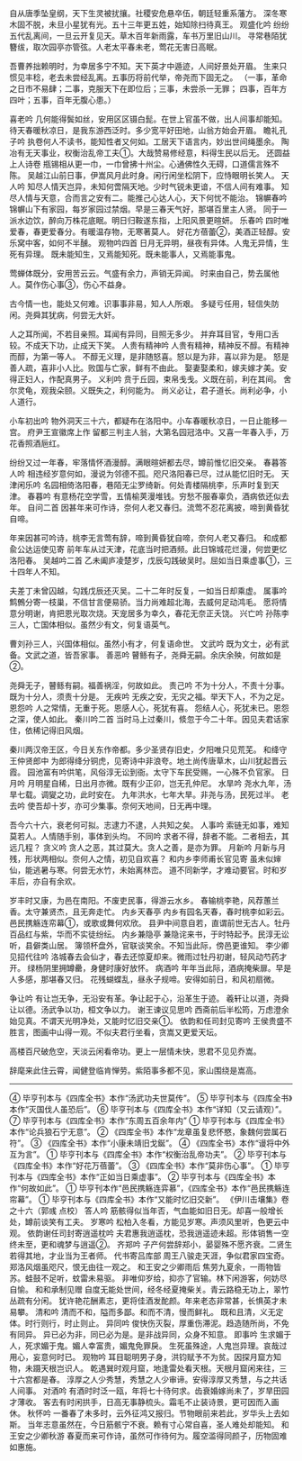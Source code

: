 <!-- { "loadSidebar": true } -->
自从唐季坠皇纲，天下生灵被扰攘。社稷安危悬卒伍，朝廷轻重系藩方。
深冬寒木固不脱，未旦小星犹有光。五十三年更五姓，始知除扫待真王。
观盛化吟
纷纷五代乱离间，一旦云开复见天。草木百年新雨露，车书万里旧山川。
寻常巷陌犹簪绂，取次园亭亦管弦。人老太平春未老，莺花无害日高眠。

吾曹养拙赖明时，为幸居多宁不知。天下英才中遁迹，人间好景处开眉。
生来只惯见丰稔，老去未尝经乱离。五事历将前代举，帝尧而下固无之。
（一事，革命之日市不易肆；二事，克服天下在即位后；三事，未尝杀一无罪；
四事，百年方四叶；五事，百年无腹心患。）


喜老吟
几何能得鬓如丝，安用区区镊白髭。在世上官虽不做，出人间事却能知。
待天春暖秋凉日，是我东游西泛时。多少宽平好田地，山翁方始会开眉。
瞻礼孔子吟
执卷何人不读书，能知性者又何如。工居天下语言内，妙出世间绳墨余。
陶冶有无天事业，权衡治乱帝工夫①。大哉赞易修经意，料得生民以后无。
还圆益上人诗卷
瓶锡相从更一巾，一巾曾拂十州尘。心通佛性久无碍，口道儒言殊不陈。
吴越江山前日事，伊嵩风月此时身。闲行闲坐松阴下，应恃眼明长笑人。
天人吟
知尽人情天岂异，未知何啻隔天地。少时气锐未更谙，不信人间有难事。
知尽人情与天意，合而言之安有二。能推己心达人心，天下何忧不能治。
锦幈春吟
锦幈山下有家园，每岁家园过禁烟。早是三春天气好，那堪百里主人贤。
同于一派水边饮，醉向万株花底眠。明日归鞍遂东指，上阳风景更暄妍。
乐春吟
四时唯爱春，春更爱春分。有暖温存物，无寒著莫人。
好花方蓓蕾②，美酒正轻醇。安乐窝中客，如何不半醺。
观物吟四首
日月无异明，昼夜有异体。人鬼无异情，生死有异理。
既未能知生，又焉能知死。既未能事人，又焉能事鬼。

莺蝉体既分，安用苦云云。气盛有余力，声销无异闻。
时来由自己，势去属他人。莫作伤心事③，伤心不益身。

古今情一也，能处又何难。识事事非易，知人人所艰。
多疑亏任用，轻信失防闲。尧舜其犹病，何尝无大奸。

人之耳所闻，不若目亲照。耳闻有异同，目照无多少。
并弃耳目官，专用口舌较。不成天下功，止成天下笑。
人贵有精神吟
人贵有精神，精神反不醇。有精神而醇，为第一等人。
不醇无义理，是非随怒喜。怒以是为非，喜以非为是。
怒是善人疏，喜非小人比。败国与亡家，鲜有不由此。
娶妻娶柔和，嫁夫嫁才美。安得正妇人，作配真男子。
义利吟
贲于丘园，束帛戋戋。义既在前，利在其间。
舍尔灵龟，观我朵颐。义既失之，利何能为。
尚义必让，君子道长。尚利必争，小人道行。


小车初出吟
物外洞天三十六，都疑布在洛阳中。小车春暖秋凉日，一日止能移一宫。
府尹王宣徽席上作
留都三判主人翁，大第名园冠洛中。又喜一年春入手，万花香照酒巵红。

纷纷又过一年春，牢落情怀酒漫醇。满眼暄妍都去尽，罇前惟忆旧交亲。
春暮答人吟
相违经岁意何如，漫说为邻德不孤。咫尺洛阳春已尽，过从能忆旧时无。
天津闲乐吟
名园相倚洛阳春，巷陌无尘罗绮新。何处青楼隔桃李，乐声时复到天津。
春暮吟
有意杨花空学雪，五情榆荚漫堆钱。穷愁不服春辜负，酒病依还似去年。
自问二首
因甚年来可作诗，奈何人老又春归。流莺不忍花离披，啼到黄昏犹自啼。

年来因甚可吟诗，桃李无言莺有辞，啼到黄昏犹自啼，奈何人老又春归。
和成都兪公达运使见寄
前年车从过天津，花底当时把酒频。此日锦城花烂漫，何尝更忆洛阳春。
吴越吟二首
乙未阖庐凌楚岁，戊辰勾践破吴时。屈如当日乘虚事①，三十四年人不知。

夫差丁未曾囚越，勾践戊辰还灭吴。二十二年时反复，一如当日却乘虚。
属事吟
鹪鷯分寄一枝巢，不信甘言便易骄。当力尚难超北海，去威何足动鸿毛。
愿将情意分明谢，肯把恩光取次烧。天宠居多为幸久，春花无奈正夭饶。
兴亡吟
孙陈李三人，亡国体相似。虽然少有文，何复语英气。

曹刘孙三人，兴国体相似。虽然小有才，何复语命世。
文武吟
既为文士，必有武备。文武之道，皆吾家事。
善恶吟
瞽鲧有子，尧舜无嗣。余庆余殃，何故如是②。

尧舜无子，瞽鲧有嗣。福善祸淫，何故如此。
责己吟
不为十分人，不责十分事。既为十分人，须责十分是。
无疾吟
无疾之安，无灾之福。举天下人，不为之足。
恩怨吟
人之常情，无重于死。恩感人心，死犹有喜。
怨结人心，死犹未已。恩怨之深，使人如此。
秦川吟二首
当时马上过秦川，倐忽于今二十年。因见夫君话家住，依稀记得旧风烟。

秦川两汉帝王区，今日关东作帝都。多少圣贤存旧史，夕阳唯只见荒芜。
和绛守王仲贤郎中
为郎得绛分铜虎，见寄诗中非浪夸。地土尚传唐草木，山川犹起晋云霞。
园池富有吟供笔，风俗淳无讼到衙。太守下车民受赐，一心殊不负官家。
日月吟
月明星自稀，日出月亦微。既有少正卯，岂无孔仲尼。
水旱吟
尧水九年，汤旱七载。调夑之功，此时安在。
九年洪水，七年大旱。非尧与汤，民死过半。
老去吟
使吾却十岁，亦可少集事。奈何天地间，日无再中理。

吾今六十六，衰老何可拟。志逮力不逮，人共知之矣。
人事吟
索链无如事，难知莫若人。人情随手别，事体到头均。
不同吟
求者不得，辞者不能。二者相去，其远几程？
贪义吟
贪人之恶，其过莫大。贪人之善，是亦为罪。
月新吟
月新与月残，形状两相似。奈何人之情，初见自欢喜？
和内乡李师甫长官见寄
虽未似婶仙，能逃暑与寒。何尝无水竹，未始离林峦。
道不同新学，才难动要官。时和岁丰后，亦自有余欢。

岁丰时又康，为邑在南阳。不废吏民事，得游云水乡。
春输桃李艳，风荐蕙兰香。太守兼贤杰，且无奔走忙。
内乡天春亭
内乡有园名天春，春时桃李如彩云。邑民携觞连帟幕①，或歌或舞何欢欣。
县尹中间意自若，直谓前世无古人。牡丹百品红与紫，华而不实徒纷纭。
内乡兼隐亭
兼隐诧来书，于时特起予。民淳无讼听，县僻类山居。
簿领杯盘外，官联谈笑余。不知当此际，傍邑更谁知。
李少卿见招代往吟
洛城春去会仙才，春去还惊夏却来。微雨过牡丹初谢，轻风动芍药才开。
绿杨阴里拥罇罍，身健时康好放怀。
病酒吟
年年当此际，酒病掩柴扉。早是人多感，那堪春又归。
花残蝴蝶乱，昼永子规啼。安得如前日，和风初扇微。

争让吟
有让岂无争，无沿安有革。争让起于心，沿革生于迹。
羲轩让以道，尧舜让以德。汤武争以功，桓文争以力。
谢王谏议见思吟
西斋前后半松筠，万虑澄余始见真。不谓天光明净处，又能时忆旧交亲①。
依韵和任司封见寄吟
王侯贵盛不胜言，图画中山得一观。不似夫君行坐看，贪嵩又更爱天坛。

高楼百尺破危空，天淡云闲看帝功。更上一层情未快，思君不见见乔嵩。

辞麾来此住云霄，闻健登临肯惮劳。紫陌事多都不见，家山围绕是嵩高。

--------------------------------------------------------------------------------
④  毕亨刊本与《四库全书》本作“汤武功夫世莫传”。
⑤  毕亨刊本与《四库全书》本作“灭国伐人虽恐后”。
⑥  毕亨刊本与《四库全书》本作“详知（又云请观）”。
⑦  毕亨刊本与《四库全书》本作“东周五百余年内”
①  毕亨刊本与《四库全书》本作“论兵狼石宁无意”。
② 《四库全书》本作“龙章虽复悲怀愍，象魏何尝属石符”。
③ 《四库全书》本作“小康未靖旧戈鋋”。
④ 《四库全书》本作“谩将中外互为言”。
①  毕亨刊本与《四库全书》本作“权衡治乱帝功夫”。
②  毕亨刊本与《四库全书》本作“好花万蓓蕾”。
③ 《四库全书》本作“莫非伤心事”。
①  毕亨刊本与《四库全书》本作“正如当日乘虚事”。
②  毕亨刊本与《四库全书》本作“何故如此”。
①  毕亨刊本作“邑民携觞连弈慕”，《四库全书》本作“邑民携觞连帘幕”。
①  毕亨刊本与《四库全书》本作“又能时忆旧交新”。
《伊川击壤集》卷之十六（郭彧 点校）
答人吟
筋骸得似当年否，气血能如旧日无。却喜一般增长处，罇前谈笑有工夫。
岁寒吟
松柏入冬看，方能见岁寒。声须风里听，色更云中观。
依韵谢任司封寄逍遥枕吟
夫君惠我逍遥枕，恐我逍遥迹未超。形体销售一空终未至，更和魂梦与逍遥②。
齐郑吟
子产何尝辞郑小，晏婴殊不愿齐衰。二贤生若得其地，才业当为王者师。
代书寄吕库部
周王八骏走天涯，争似君家四宝奇。郑洛风烟虽咫尺，恨无由往一观之。
和王安之少卿雨后
焦劳九夏余，一雨物皆苏。蛙鼓不足听，蚊雷未易驱。
非唯仰岁给，抑亦了官输。林下闲游客，何妨尽自愉。
和和承制见赠
自度无能处世间，经冬经夏掩柴关。青云路稳无功上，翠竹丛疏有分闲。
犹许艳花酬素志，更将佳酒发酡颜。年来老态非常甚，长惧英才未易攀。
清和吟
清而不和，隘而多鄙。和而不清，慢而鲜礼。
既和且清，义无定体。时行则行，时止则止。
异同吟
俊快伤灭裂，厚重伤滞泥。趋造随所尚，不免有同异。
异已必为非，同已必为是。是非战异同，众身不知意。
即事吟
生求媚于人，死求媚于鬼。媚人幸富贵，媚鬼免罪戾。
生死虽殊途，人鬼岂异理。哀哉过用心，妄意何时已。
观物吟
耳目聪明男子身，洪钧赋予不为贫。因探月窟方知物，未蹑天根岂识人。
乾遇巽时观月窟，地逢雷处看天根。天根月窟闲来往，三十六宫都是春。
淳厚之人少秀慧，秀慧之人少审谛。安得淳厚又秀慧，与之共话人间事。
对酒吟
有酒时时泛一瓯，年将七十待何求。齿衰婚嫁尚未了，岁旱田园才薄收。
客去有时闲拱手，日高无事静梳头。霜毛不止装诗景，更可因而入画休。
秋怀吟
一番春了未多时，云外征鸿又报归。节物眼前来若此，岁华头上去如斯。
当年志意虽然在，今日筋骸宁不衰。赖有寸心常自喜，圣人难处却能知。
和王安之少卿秋游
春夏而来可作诗，虽然可作待何为。履空滥得同颜子，历物固难如惠施。

